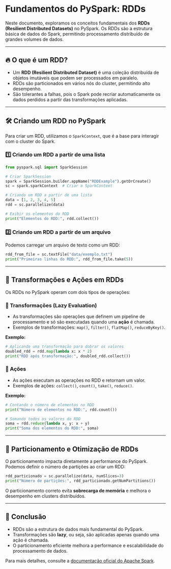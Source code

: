 # Fundamentos do PySpark: RDDs

Neste documento, exploramos os conceitos fundamentais dos **RDDs (Resilient Distributed Datasets)** no PySpark. Os RDDs são a estrutura básica de dados do Spark, permitindo processamento distribuído de grandes volumes de dados.

---

## 🔥 **O que é um RDD?**

- Um **RDD (Resilient Distributed Dataset)** é uma coleção distribuída de objetos imutáveis que podem ser processados em paralelo.
- RDDs são particionados em vários nós do cluster, permitindo alto desempenho.
- São tolerantes a falhas, pois o Spark pode recriar automaticamente os dados perdidos a partir das transformações aplicadas.

---

## 🛠 **Criando um RDD no PySpark**

Para criar um RDD, utilizamos o `SparkContext`, que é a base para interagir com o cluster do Spark.

### 1️⃣ **Criando um RDD a partir de uma lista**

```python
from pyspark.sql import SparkSession

# Criar SparkSession
spark = SparkSession.builder.appName("RDDExample").getOrCreate()
sc = spark.sparkContext  # Criar o SparkContext

# Criando um RDD a partir de uma lista
data = [1, 2, 3, 4, 5]
rdd = sc.parallelize(data)

# Exibir os elementos do RDD
print("Elementos do RDD:", rdd.collect())
```

### 2️⃣ **Criando um RDD a partir de um arquivo**

Podemos carregar um arquivo de texto como um RDD:

```python
rdd_from_file = sc.textFile("data/exemplo.txt")
print("Primeiras linhas do RDD:", rdd_from_file.take(5))
```

---

## 🚀 **Transformações e Ações em RDDs**

Os RDDs no PySpark operam com dois tipos de operações:

### **🔹 Transformações (Lazy Evaluation)**
- As transformações são operações que definem um pipeline de processamento e só são executadas quando uma **ação** é chamada.
- Exemplos de transformações: `map()`, `filter()`, `flatMap()`, `reduceByKey()`.

**Exemplo:**
```python
# Aplicando uma transformação para dobrar os valores
doubled_rdd = rdd.map(lambda x: x * 2)
print("RDD após transformação:", doubled_rdd.collect())
```

### **🔹 Ações**
- As ações executam as operações no RDD e retornam um valor.
- Exemplos de ações: `collect()`, `count()`, `take()`, `reduce()`.

**Exemplo:**
```python
# Contando o número de elementos no RDD
print("Número de elementos no RDD:", rdd.count())

# Somando todos os valores do RDD
soma = rdd.reduce(lambda x, y: x + y)
print("Soma dos elementos do RDD:", soma)
```

---

## 🔄 **Particionamento e Otimização de RDDs**

O particionamento impacta diretamente a performance do PySpark. Podemos definir o número de partições ao criar um RDD:

```python
rdd_particionado = sc.parallelize(data, numSlices=3)
print("Número de partições:", rdd_particionado.getNumPartitions())
```

O particionamento correto evita **sobrecarga de memória** e melhora o desempenho em clusters distribuídos.

---

## 📄 **Conclusão**

- RDDs são a estrutura de dados mais fundamental do PySpark.
- Transformações são **lazy**, ou seja, são aplicadas apenas quando uma ação é chamada.
- O particionamento eficiente melhora a performance e escalabilidade do processamento de dados.

Para mais detalhes, consulte a [documentação oficial do Apache Spark](https://spark.apache.org/docs/latest/rdd-programming-guide.html).